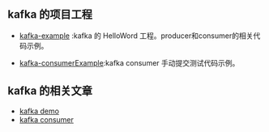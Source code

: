 ## kafka 的项目工程

- [kafka-example](https://github.com/xuwujing/kafka/tree/master/kafka-example) :kafka 的 HelloWord 工程。producer和consumer的相关代码示例。

- [kafka-consumerExample](https://github.com/xuwujing/kafka/tree/master/kafka-consumerExample):kafka consumer 手动提交测试代码示例。


## kafka 的相关文章

-  [kafka demo](http://blog.csdn.net/qazwsxpcm/article/details/79186668)
-  [kafka consumer](http://blog.csdn.net/qazwsxpcm/article/details/79293200)

